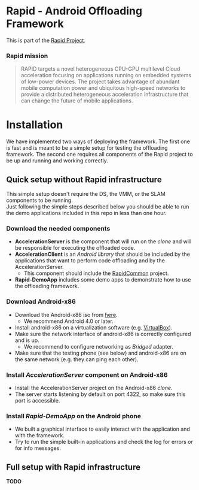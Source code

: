 # Rapid - Android Offloading Framework
This is part of the [Rapid Project](rapid-project.eu).

### Rapid mission
>RAPID targets a novel heterogeneous CPU-GPU multilevel Cloud acceleration focusing on applications running on embedded systems of low-power devices.
>The project takes advantage of abundant mobile computation power and ubiquitous high-speed networks to provide a distributed heterogeneous acceleration infrastructure that can change the future of mobile applications.


# Installation
We have implemented two ways of deploying the framework. 
The first one is fast and is meant to be a simple setup for testing the offloading framework. 
The second one requires all components of the Rapid project to be up and running and working correctly.

## Quick setup without Rapid infrastructure
This simple setup doesn't require the DS, the VMM, or the SLAM components to be running.  
Just following the simple steps described below you should be able to run the demo applications included in this repo in less than one hour.

### Download the needed components
* **AccelerationServer** is the component that will run on the *clone* and will be responsible for executing the offloaded code.
* **AccelerationClient** is an *Android library* that should be included by the applications that want to perform code offloading and by the AccelerationServer.
    * This component should include the [RapidCommon](https://github.com/RapidProjectH2020/rapid-common) project.
* **Rapid-DemoApp** includes some demo apps to demonstrate how to use the offloading framework.

### Download Android-x86
* Download the Android-x86 iso from [here](http://www.android-x86.org/).
    * We recommend Android 4.0 or later.
* Install android-x86 on a virtualization software (e.g. [VirtualBox](https://www.virtualbox.org/)).
* Make sure the network interface of android-x86 is correctly configured and is up.
    * We recommend to configure networking as _Bridged_ adapter.
* Make sure that the testing phone (see below) and android-x86 are on the same network (e.g. they can ping each other).

### Install _AccelerationServer_ component on Android-x86
* Install the AccelerationServer project on the Android-x86 *clone*.
* The server starts listening by default on port 4322, so make sure this port is accessible.

### Install _Rapid-DemoApp_ on the Android phone
* We built a graphical interface to easily interact with the application and with the framework.
* Try to run the simple built-in applications and check the log for errors or for info messages.


## Full setup with Rapid infrastructure
**TODO**


